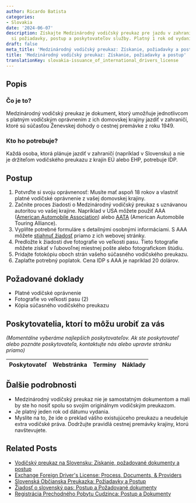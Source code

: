 ```yaml
---
author: Ricardo Batista
categories:
- Slovakia
date: '2024-06-07'
description: Získajte Medzinárodný vodičský preukaz pre jazdu v zahraničí. Pozrite
  si požiadavky, postup a poskytovateľov služby. Platný 1 rok od vydania.
draft: false
meta_title: 'Medzinárodný vodičský preukaz: Získanie, požiadavky a postup'
title: 'Medzinárodný vodičský preukaz: Získanie, požiadavky a postup'
translationKey: slovakia-issuance_of_international_drivers_license
---
```



## Popis
### Čo je to?
Medzinárodný vodičský preukaz je dokument, ktorý umožňuje jednotlivcom s platným vodičským oprávnením z ich domovskej krajiny jazdiť v zahraničí, ktoré sú súčasťou Ženevskej dohody o cestnej premávke z roku 1949.
### Kto ho potrebuje?
Každá osoba, ktorá plánuje jazdiť v zahraničí (napríklad v Slovensku) a nie je držiteľom vodičského preukazu z krajín EÚ alebo EHP, potrebuje IDP.

## Postup
1. Potvrďte si svoju oprávnenosť: Musíte mať aspoň 18 rokov a vlastniť platné vodičské oprávnenie z vašej domovskej krajiny.
2. Začnite proces žiadosti o Medzinárodný vodičský preukaz s uznávanou autoritou vo vašej krajine. Napríklad v USA môžete použiť AAA ([American Automobile Association](https://www.aaa.com/vacation/idpf.html)) alebo [AATA](https://aataidp.com/) (American Automobile Touring Alliance).
3. Vyplňte potrebné formuláre s detailnými osobnými informáciami. S AAA môžete [stiahnuť žiadosť](https://www.aaa.com/vacation/idpapplications.html) priamo z ich webovej stránky.
4. Predložte k žiadosti dve fotografie vo veľkosti pasu. Tieto fotografie môžete získať v ľubovoľnej miestnej pošte alebo fotografickom štúdiu.
5. Pridajte fotokópiu oboch strán vašeho súčasného vodičského preukazu.
6. Zaplaťte potrebný poplatok. Cena IDP s AAA je napríklad 20 dolárov.

## Požadované doklady
- Platné vodičské oprávnenie
- Fotografie vo veľkosti pasu (2)
- Kópia súčasného vodičského preukazu

## Poskytovatelia, ktorí to môžu urobiť za vás

_(Momentálne vyberáme najlepších poskytovateľov. Ak ste poskytovateľ alebo poznáte poskytovateľa, kontaktujte nás alebo upravte stránku priamo)_

| Poskytovateľ    |     Webstránka  |     Termíny      |       Náklady    |
| :-------------: | :-------------: |  :-------------: | :-------------: |

## Ďalšie podrobnosti
- Medzinárodný vodičský preukaz nie je samostatným dokumentom a mali by ste ho nosiť spolu so svojím originálnym vodičským preukazom.
- Je platný jeden rok od dátumu vydania.
- Myslite na to, že ide o preklad vášho existujúceho preukazu a neudeluje extra vodičské práva. Dodržujte pravidlá cestnej premávky krajiny, ktorú navštevujete.


## Related Posts

- [Vodičský preukaz na Slovensku: Získanie, požadované dokumenty a postup](https://tramitit.com/sk/guides/slovakia/vydanie_vodicskeho_preukazu/)
- [Exchange Foreign Driver's License: Process, Documents, & Providers](https://tramitit.com/sk/guides/slovakia/vymena_cudzozemskeho_vodicskeho_preukazu/)
- [Slovenská Občianska Preukazka: Požiadavky a Postup](https://tramitit.com/sk/guides/slovakia/vydanie_obcianskeho_preukazu/)
- [Žiadosť o slovenský pas: Postup a Požadované dokumenty](https://tramitit.com/sk/guides/slovakia/vydanie_cestovneho_pasu/)
- [Registrácia Prechodného Pobytu Cudzinca: Postup a Dokumenty](https://tramitit.com/sk/guides/slovakia/registracia_prechodneho_pobytu_cudzinca/)